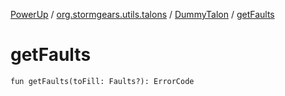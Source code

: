 [PowerUp](../../index.md) / [org.stormgears.utils.talons](../index.md) / [DummyTalon](index.md) / [getFaults](./get-faults.md)

# getFaults

`fun getFaults(toFill: Faults?): ErrorCode`